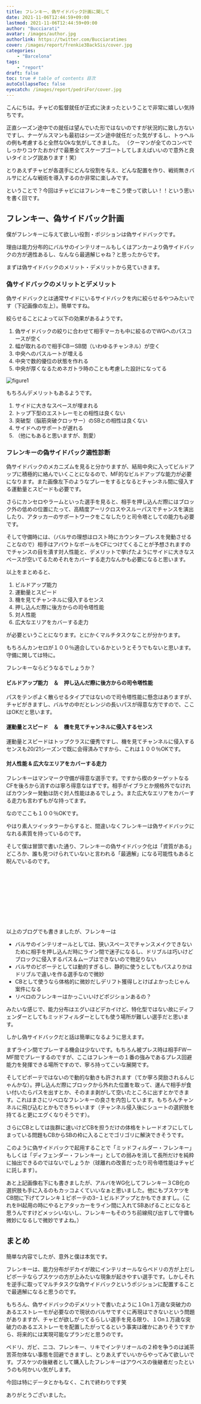 ```yaml
---
title: フレンキー、偽サイドバック計画に関して
date: 2021-11-06T12:44:59+09:00
lastmod: 2021-11-06T12:44:59+09:00
author: "Bucciarati"
avatar: /images/author.jpg
authorlink: https://twitter.com/Bucciaratimes
cover: /images/report/frenkie3BackSis/cover.jpg
categories:
    - "Barcelona"
tags: 
    - "report"
draft: false
toc: true # table of contents 目次
autoCollapseToc: false
eyecatch: /images/report/pedriFor/cover.jpg
---
```


こんにちは。チャビの監督就任が正式に決まったということで非常に嬉しい気持ちです。

正直シーズン途中での就任は望んでいた形ではないのですが状況的に致し方ないですし、ナーゲルスマンも最初はシーズン途中就任だった気がするし、トゥヘルの例も考慮すると全然なOkな気がしてきました。
（クーマンが全てのコンペでしっかりコケたおかげで最悪全てスケープゴートしてしまえばいいので意外と良いタイミング説あります！笑）

とりあえずチャビが各選手にどんな役割を与え、どんな配置を作り、戦術無きバルサにどんな戦術を導入するのか非常に楽しみです。

ということで？今回はチャビにはフレンキーをこう使って欲しい！！という思いを書く回です。

## フレンキー、偽サイドバック計画

僕がフレンキーに与えて欲しい役割・ポジションは偽サイドバックです。

理由は能力分布的にバルサのインテリオールもしくはアンカーより偽サイドバックの方が適性あるし、なんなら最適解じゃね？と思ったからです。

まずは偽サイドバックのメリット・デメリットから見ていきます。

### 偽サイドバックのメリットとデメリット

偽サイドバックとは通常サイドにいるサイドバックを内に絞らせるやつみたいです（下記画像の左上）。簡単ですね。

絞らせることによって以下の効果があるようです。

1. 偽サイドバックの絞りに合わせて相手マーカも中に絞るのでWGへのパスコースが空く
2. 幅が取れるので相手CBーSB間（いわゆるチャンネル）が空く
3. 中央へのパスルートが増える
4. 中央で数的優位の状態を作れる
5. 中央が厚くなるためネガトラ時のことも考慮した設計になってる

![figure1](/images/report/frenkie3BackSis/image1.png)

もちろんデメリットもあるようです。

1. サイドに大きなスペースが埋まれる
2. トップ下型のエストレーモとの相性は良くない
3. 突破型（脳筋突破クロッサー）のSBとの相性は良くない
4. サイドへのサポートが遅れる
5. （他にもあると思いますが、割愛）
   
### フレンキーの偽サイドバック適性診断

偽サイドバックのメカニズムを見ると分かりますが、結局中央に入ってビルドアップに積極的に絡んでいくことになるので、MF的なビルドアップな能力が必要になります。また画像左下のようなプレーをするとなるとチャンネル間に侵入する運動量とスピードも必要です。

さらにカンセロやラームといった選手を見ると、相手を押し込んだ際にはブロック外の低めの位置にたって、高精度アーリクロスやスルーパスでチャンスを演出したり、アタッカーのサポートワークをこなしたりと司令塔としての能力も必要です。

そして守備時には、（バルサの理想はロスト時にカウンタープレスを発動させることなので）相手はアバウトなボールをCFにつけてくることが予想されますのでチャンスの目を潰す対人性能と、デメリットで挙げたようにサイドに大きなスペースが空いてるためそれをカバーする走力なんかも必要になると思います。

以上をまとめると、

1. ビルドアップ能力
2. 運動量とスピード
3. 機を見てチャンネルに侵入するセンス
4. 押し込んだ際に後方からの司令塔性能
5. 対人性能
6. 広大なエリアをカバーする走力

が必要ということになります。とにかくマルチタスクなことが分かります。

もちろんカンセロが１００％適合しているかというとそうでもないと思います。守備に関しては特に。

フレンキーならどうなるでしょうか？

#### ビルドアップ能力　＆　押し込んだ際に後方からの司令塔性能

パスをテンポよく散らせるタイプではないので司令塔性能に懸念はありますが、チャビがきますし、バルサの中だとレンジの長いパスが得意な方ですので、ここはOKだと思います。

#### 運動量とスピード　＆　機を見てチャンネルに侵入するセンス

運動量とスピードはトップクラスに優秀ですし、機を見てチャンネルに侵入するセンスも20/21シーズンで既に会得済みですから、これは１００％OKです。

#### 対人性能 & 広大なエリアをカバーする走力

フレンキーはマンマーク守備が得意な選手です。ですから楔のターゲットなるCFを後ろから消すのは寧ろ得意なはずです。相手がイブラとか規格外でなければカウンター発動は防ぐ対人性能はあるでしょう。また広大なエリアをカバーする走力も言わずもがな持ってます。

なのでここも１００％OKです。

やはり素人ツイッタラーからすると、間違いなくフレンキーは偽サイドバックになれる素質を持っているのです。

そして僕は冒頭で書いた通り、フレンキーの偽サイドバック化は「資質がある」どころか、誰も見つけられていないと言われる「最適解」になる可能性もあると睨んでいるのです。

<div class="iframely-embed"><div class="iframely-responsive" style="height: 140px; padding-bottom: 0;"><a href="https://bucciaratimes.info/posts/report/frenkieonsale/" data-iframely-url="//cdn.iframe.ly/qYnOhtS?card=small"></a></div></div><script async src="//cdn.iframe.ly/embed.js" charset="utf-8"></script>

以上のブログでも書きましたが、フレンキーは

- バルサのインテリオールとしては、狭いスペースでチャンスメイクできないために相手を押し込んだ時にライン間で迷子になるし、ドリブルは巧いけどブロックに侵入するパス＆ムーブはできないので物足りない
- バルサのピポーテとしては動的すぎるし、静的に使うとしてもパスよりかはドリブルで違いを作る選手なので微妙
- CBとして使うなら体格的に微妙だしデリフト獲得しとけばよかったじゃん案件になる
- リベロのフレンキーはかっこいいけどポジションあるの？

みたいな感じで、能力分布はエグいほどデカイけど、特化型ではない故にディフェンダーとしてもミッドフィルダーとしても使う場所が難しい選手だと思います。

しかし偽サイドバックだと話は簡単になるように思えます。

まずライン間でプレーする機会は少ないです。もちろん被プレス時は相手FWーMF間でプレーするのですが、ここはフレンキーの１番の強みであるプレス回避能力を発揮できる場所ですので、寧ろ持ってこいな展開です。

そしてピポーテではないので動的な動きも許されます（てか寧ろ奨励されるんじゃんかな）。押し込んだ際にブロックから外れた位置を取って、運んで相手が食い付いたらパスを出すとか、そのまま剥がして空いたところに出すとかできます。これはまさにリベロなフレンキーの良さを内包しています。もちろんチャンネルに飛び込むとかもできちゃいます（チャンネル侵入後にシュートの選択肢を持てると更にエグくなりそうです）。

さらにCBとしては抜群に速いけどCBを担うだけの体格をトレードオフにしてしまっている問題もCBからSBの枠に入ることでゴリゴリに解決できそうです。

このように偽サイドバックで起用することで「ミッドフィルダー・フレンキー」もしくは「ディフェンダー・フレンキー」としての弱みを消して長所だけを純粋に抽出できるのではないでしょうか（球離れの改善だったり司令塔性能はチャビに託します）。

あと上記画像右下にも書きましたが、アルバをWG化してフレンキー３CB化の選択肢も手に入るのもカッコよくていいなぁと思いました。他にもブスケツをCB間に下げてフレンキ１ピポーテの3−１ビルドアップとかもできますし。（これをIH起用の時にやるとアタッカーをライン間に入れてSBあげることになると思うんですけどメッシいないし、フレンキーもそのうち前線飛び出すして守備も微妙になるしで微妙ですよね。）

## まとめ

簡単な内容でしたが、意外と僕は本気です。

フレンキーは、能力分布がデカイが故にインテリオールならペドリの方が上だしピポーテならブスケツの方が上みたいな現象が起きやすい選手です。しかしそれを逆手に取ってマルチタスクな偽サイドバックというポジションに配置することで最適解になると思うのです。

もちろん、偽サイドバックのデメリットで書いたように１On１万歳な突破力のあるエストレーモが必要なので現状のバルサですぐに再現はできないという問題がありますが、チャビが欲しがってるらしい選手を見る限り、１On１万歳な突破力のあるエストレーモを配置したがってるという事実は確かにありそうですから、将来的には実現可能なプランだと思うのです。

ペドリ、ガビ、ニコ、フレンキー、リキでインテリオールの２枠を争うのは滅茶苦茶勿体ない事態を回避できますし、とりあえずでいいからやってみて欲しいです。ブスケツの後継者として購入したフレンキーはアウベスの後継者だったというのも何かいい気がします。

今回は特にデータとかもなく、これで終わりです笑

ありがとうございました。